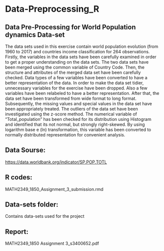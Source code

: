 # Data-Preprocessing_R

## Data Pre-Processing for World Population dynamics Data-set

The data sets used in this exercise contain world population evolution (from 1960 to 2017) and countries income classification for 264 observations. Firstly, the variables in the data sets have been carefully examined in order to get a proper understanding on the data sets. The two data sets have been merged using the common variable of Country Code. Then, the structure and attributes of the merged data set have been carefully checked. Data types of a few variables have been converted to have a better representation of the data. In order to make the data set tidier, unnecessary variables for the exercise have been dropped. Also a few variables have been relabeled to have a better representation. After that, the data set have been transformed from wide format to long format. Subsequently, the missing values and special values in the data set have been appropriately treated. The outliers of the data set have been investigated using the z-score method. The numerical variable of “Total_population” has been checked for its distribution using Histogram and identified that its not normal, but strongly right-skewed. By using logarithm base e (ln) transformation, this variable has been converted to normally distributed representation for convenient analysis.


## Data Sourse: 
https://data.worldbank.org/indicator/SP.POP.TOTL

## R codes: 
MATH2349_1850_Assignment_3_submission.rmd

## Data-sets folder: 
Contains data-sets used for the project

## Report: 
MATH2349_1850 Assignment 3_s3400652.pdf
